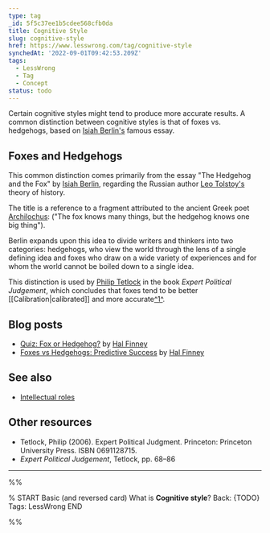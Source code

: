 ```yaml
---
type: tag
_id: 5f5c37ee1b5cdee568cfb0da
title: Cognitive Style
slug: cognitive-style
href: https://www.lesswrong.com/tag/cognitive-style
synchedAt: '2022-09-01T09:42:53.209Z'
tags:
  - LessWrong
  - Tag
  - Concept
status: todo
---
```

Certain cognitive styles might tend to produce more accurate results. A common distinction between cognitive styles is that of foxes vs. hedgehogs, based on [Isiah Berlin's](https://en.wikipedia.org/wiki/Isiah_Berlin) famous essay.

Foxes and Hedgehogs
-------------------

This common distinction comes primarily from the essay "The Hedgehog and the Fox" by [Isiah Berlin](https://en.wikipedia.org/wiki/Isiah_Berlin), regarding the Russian author [Leo Tolstoy's](https://en.wikipedia.org/wiki/Leo_Tolstoy) theory of history.

The title is a reference to a fragment attributed to the ancient Greek poet [Archilochus](https://en.wikipedia.org/wiki/Archilochus): ("The fox knows many things, but the hedgehog knows one big thing").

Berlin expands upon this idea to divide writers and thinkers into two categories: hedgehogs, who view the world through the lens of a single defining idea and foxes who draw on a wide variety of experiences and for whom the world cannot be boiled down to a single idea.

This distinction is used by [Philip Tetlock](https://en.wikipedia.org/wiki/Philip_Tetlock) in the book *Expert Political Judgement*, which concludes that foxes tend to be better [[Calibration|calibrated]] and more accurate[^1^](#fn1).

Blog posts
----------

*   [Quiz: Fox or Hedgehog?](http://www.overcomingbias.com/2006/11/quiz_fox_or_hed.html) by [Hal Finney](https://wiki.lesswrong.com/wiki/Hal_Finney)
*   [Foxes vs Hedgehogs: Predictive Success](http://www.overcomingbias.com/2006/11/foxes_vs_hedgho.html) by [Hal Finney](https://wiki.lesswrong.com/wiki/Hal_Finney)

See also
--------

*   [Intellectual roles](https://www.lesswrong.com/tag/intellectual-roles)

Other resources
---------------

*   Tetlock, Philip (2006). Expert Political Judgment. Princeton: Princeton University Press. ISBN 0691128715.
*   *Expert Political Judgement*, Tetlock, pp. 68–86

* * *

%%

% START
Basic (and reversed card)
What is **Cognitive style**?
Back: {TODO}
Tags: LessWrong
END

%%
	
